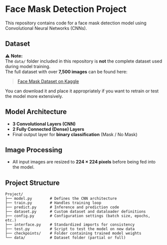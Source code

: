 # Face Mask Detection Project

This repository contains code for a face mask detection model using Convolutional Neural Networks (CNNs).

## Dataset

⚠️ **Note:**  
The `data/` folder included in this repository is **not** the complete dataset used during model training.  
The full dataset with over **7,500 images** can be found here:

> [Face Mask Dataset on Kaggle](https://www.kaggle.com/datasets/omkargurav/face-mask-dataset)

You can download it and place it appropriately if you want to retrain or test the model more extensively.

## Model Architecture

- **3 Convolutional Layers (CNN)**
- **2 Fully Connected (Dense) Layers**
- Final output layer for **binary classification** (Mask / No Mask)

## Image Processing

- All input images are resized to **224 × 224 pixels** before being fed into the model.

## Project Structure

```plaintext
Project/
├── model.py        # Defines the CNN architecture
├── train.py        # Handles training loop
├── predict.py      # Inference and prediction code
├── dataset.py      # Custom dataset and dataloader definitions
├── config.py       # Configuration settings (batch size, epochs, etc.)
├── interface.py    # Standardized imports for consistency
├── test.py         # Script to test the model on new data
├── checkpoints/    # Folder containing trained model weights
└── data/           # Dataset folder (partial or full)
